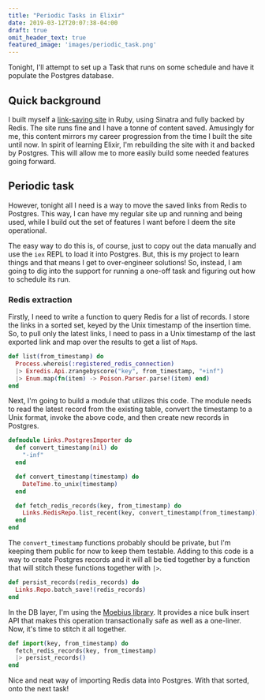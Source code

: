 ```yaml
---
title: "Periodic Tasks in Elixir"
date: 2019-03-12T20:07:38-04:00
draft: true
omit_header_text: true
featured_image: 'images/periodic_task.png'
---
```


Tonight, I'll attempt to set up a Task that runs on some schedule and have it populate the Postgres database.

## Quick background
I built myself a [link-saving site](https://s2dd.ca) in Ruby, using Sinatra and fully backed by Redis. The site runs fine and I have a tonne of content saved. Amusingly for me, this content mirrors my career progression from the time I built the site until now. In spirit of learning Elixir, I'm rebuilding the site with it and backed by Postgres. This will allow me to more easily build some needed features going forward.

## Periodic task
However, tonight all I need is a way to move the saved links from Redis to Postgres. This way, I can have my regular site up and running and being used, while I build out the set of features I want before I deem the site operational.

The easy way to do this is, of course, just to copy out the data manually and use the `iex` REPL to load it into Postgres. But, this is my project to learn things and that means I get to over-engineer solutions! So, instead, I am going to dig into the support for running a one-off task and figuring out how to schedule its run.

### Redis extraction
Firstly, I need to write a function to query Redis for a list of records. I store the links in a sorted set, keyed by the Unix timestamp of the insertion time. So, to pull only the latest links, I need to pass in a Unix timestamp of the last exported link and map over the results to get a list of `Map`s.

``` elixir
def list(from_timestamp) do
  Process.whereis(:registered_redis_connection)
  |> Exredis.Api.zrangebyscore("key", from_timestamp, "+inf")
  |> Enum.map(fn(item) -> Poison.Parser.parse!(item) end)
end
```

Next, I'm going to build a module that utilizes this code. The module needs to read the latest record from the existing table, convert the timestamp to a Unix format, invoke the above code, and then create new records in Postgres.

``` elixir
defmodule Links.PostgresImporter do
  def convert_timestamp(nil) do
    "-inf"
  end

  def convert_timestamp(timestamp) do
    DateTime.to_unix(timestamp)
  end

  def fetch_redis_records(key, from_timestamp) do
    Links.RedisRepo.list_recent(key, convert_timestamp(from_timestamp))
  end
end

```

The `convert_timestamp` functions probably should be private, but I'm keeping them public for now to keep them testable. Adding to this code is a way to create Postgres records and it will all be tied together by a function that will stitch these functions together with `|>`.

```elixir
def persist_records(redis_records) do
  Links.Repo.batch_save!(redis_records)
end
```

In the DB layer, I'm using the [Moebius library](https://hexdocs.pm/moebius/). It provides a nice bulk insert API that makes this operation transactionally safe as well as a one-liner. Now, it's time to stitch it all together.

```elixir
def import(key, from_timestamp) do
  fetch_redis_records(key, from_timestamp)
  |> persist_records()
end
```

Nice and neat way of importing Redis data into Postgres. With that sorted, onto the next task!

